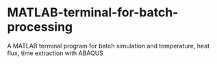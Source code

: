 # MATLAB-terminal-for-batch-processing
A MATLAB terminal program for batch simulation and temperature, heat flux, time extraction with ABAQUS
